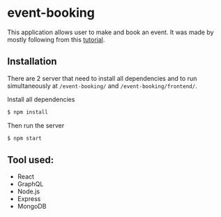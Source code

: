 # event-booking

This application allows user to make and book an event. It was made by mostly following from this
[tutorial](https://github.com/academind/yt-graphql-react-event-booking-api).

## Installation
There are 2 server that need to install all dependencies and to run simultaneously at `/event-booking/` and `/event-booking/frontend/`.

Install all dependencies
```bash
$ npm install
```
Then run the server
```bash
$ npm start
```

## Tool used:
- React
- GraphQL
- Node.js
- Express
- MongoDB
